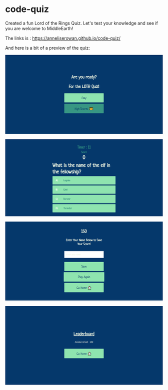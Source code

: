 # code-quiz

Created a fun Lord of the Rings Quiz. Let's test your knowledge and see if you are welcome to MiddleEarth!

The links is : https://anneliserowan.github.io/code-quiz/


And here is a bit of a preview of the quiz: 

![](images/screencapture-anneliserowan-github-io-code-quiz-2021-04-21-12_14_43.png)

![](images/screencapture-127-0-0-1-5500-code-quiz-html-game-html-2021-04-24-12_04_55.png)

![](images/screencapture-anneliserowan-github-io-code-quiz-html-end-html-2021-04-21-12_15_17.png)

![](images/screencapture-anneliserowan-github-io-code-quiz-html-highscores-html-2021-04-21-12_46_45.png)

